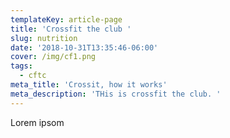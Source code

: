 ```yaml
---
templateKey: article-page
title: 'Crossfit the club '
slug: nutrition
date: '2018-10-31T13:35:46-06:00'
cover: /img/cf1.png
tags:
  - cftc
meta_title: 'Crossit, how it works'
meta_description: 'THis is crossfit the club. '
---
```

Lorem ipsom
